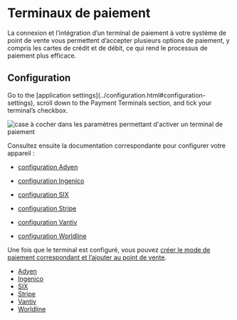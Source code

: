 # Terminaux de paiement

La connexion et l’intégration d’un terminal de paiement à votre système de
point de vente vous permettent d’accepter plusieurs options de paiement, y
compris les cartes de crédit et de débit, ce qui rend le processus de paiement
plus efficace.

## Configuration

Go to the [application settings](../configuration.html#configuration-
settings), scroll down to the Payment Terminals section, and tick your
terminal’s checkbox.

![case à cocher dans les paramètres permettant d'activer un terminal de
paiement](../../../../_images/settings-pt.png)

Consultez ensuite la documentation correspondante pour configurer votre
appareil :

  * [configuration Adyen](terminals/adyen.html)

  * [configuration Ingenico](terminals/ingenico.html)

  * [configuration SIX](terminals/six.html)

  * [configuration Stripe](terminals/stripe.html)

  * [configuration Vantiv](terminals/vantiv.html)

  * [configuration Worldline](terminals/worldline.html)

Une fois que le terminal est configuré, vous pouvez [créer le mode de paiement
correspondant et l’ajouter au point de vente](../payment_methods.html).

  * [Adyen](terminals/adyen.html)
  * [Ingenico](terminals/ingenico.html)
  * [SIX](terminals/six.html)
  * [Stripe](terminals/stripe.html)
  * [Vantiv](terminals/vantiv.html)
  * [Worldline](terminals/worldline.html)

